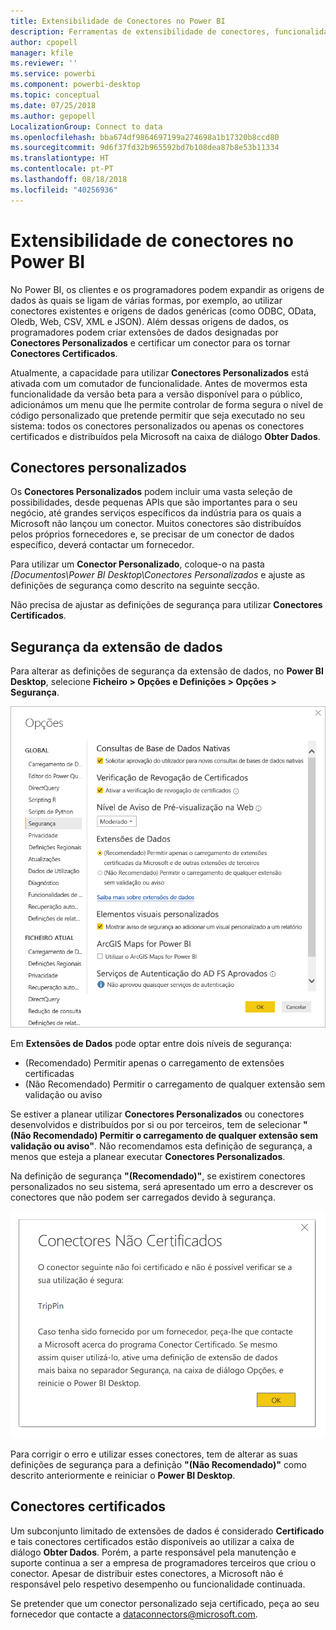 ```yaml
---
title: Extensibilidade de Conectores no Power BI
description: Ferramentas de extensibilidade de conectores, funcionalidades, definições de segurança e conectores certificados
author: cpopell
manager: kfile
ms.reviewer: ''
ms.service: powerbi
ms.component: powerbi-desktop
ms.topic: conceptual
ms.date: 07/25/2018
ms.author: gepopell
LocalizationGroup: Connect to data
ms.openlocfilehash: bba674df9864697199a274698a1b17320b8ccd80
ms.sourcegitcommit: 9d6f37fd32b965592bd7b108dea87b8e53b11334
ms.translationtype: HT
ms.contentlocale: pt-PT
ms.lasthandoff: 08/18/2018
ms.locfileid: "40256936"
---
```

# <a name="connector-extensibility-in-power-bi"></a>Extensibilidade de conectores no Power BI

No Power BI, os clientes e os programadores podem expandir as origens de dados às quais se ligam de várias formas, por exemplo, ao utilizar conectores existentes e origens de dados genéricas (como ODBC, OData, Oledb, Web, CSV, XML e JSON). Além dessas origens de dados, os programadores podem criar extensões de dados designadas por **Conectores Personalizados** e certificar um conector para os tornar **Conectores Certificados**.

Atualmente, a capacidade para utilizar **Conectores Personalizados** está ativada com um comutador de funcionalidade. Antes de movermos esta funcionalidade da versão beta para a versão disponível para o público, adicionámos um menu que lhe permite controlar de forma segura o nível de código personalizado que pretende permitir que seja executado no seu sistema: todos os conectores personalizados ou apenas os conectores certificados e distribuídos pela Microsoft na caixa de diálogo **Obter Dados**.

## <a name="custom-connectors"></a>Conectores personalizados

Os **Conectores Personalizados** podem incluir uma vasta seleção de possibilidades, desde pequenas APIs que são importantes para o seu negócio, até grandes serviços específicos da indústria para os quais a Microsoft não lançou um conector. Muitos conectores são distribuídos pelos próprios fornecedores e, se precisar de um conector de dados específico, deverá contactar um fornecedor.

Para utilizar um **Conector Personalizado**, coloque-o na pasta *\[Documentos\\Power BI Desktop\\Conectores Personalizados* e ajuste as definições de segurança como descrito na seguinte secção.

Não precisa de ajustar as definições de segurança para utilizar **Conectores Certificados**.

## <a name="data-extension-security"></a>Segurança da extensão de dados

Para alterar as definições de segurança da extensão de dados, no **Power BI Desktop**, selecione **Ficheiro > Opções e Definições > Opções > Segurança**.

![Controlar se pretende conseguir carregar conectores personalizados com as opções de Segurança da Extensão de Dados](media/desktop-connector-extensibility/data-extension-security-1.png)

Em **Extensões de Dados** pode optar entre dois níveis de segurança:

* (Recomendado) Permitir apenas o carregamento de extensões certificadas
* (Não Recomendado) Permitir o carregamento de qualquer extensão sem validação ou aviso

Se estiver a planear utilizar **Conectores Personalizados** ou conectores desenvolvidos e distribuídos por si ou por terceiros, tem de selecionar **"(Não Recomendado) Permitir o carregamento de qualquer extensão sem validação ou aviso"**. Não recomendamos esta definição de segurança, a menos que esteja a planear executar **Conectores Personalizados**.

Na definição de segurança **"(Recomendado)"**, se existirem conectores personalizados no seu sistema, será apresentado um erro a descrever os conectores que não podem ser carregados devido à segurança.

![Uma caixa de diálogo irá descrever os Conectores Personalizados que não podem ser carregados devido às definições de segurança, neste caso, TripPin](media/desktop-connector-extensibility/data-extension-security-2.png)

Para corrigir o erro e utilizar esses conectores, tem de alterar as suas definições de segurança para a definição **"(Não Recomendado)"** como descrito anteriormente e reiniciar o **Power BI Desktop**.

## <a name="certified-connectors"></a>Conectores certificados

Um subconjunto limitado de extensões de dados é considerado **Certificado** e tais conectores certificados estão disponíveis ao utilizar a caixa de diálogo **Obter Dados**. Porém, a parte responsável pela manutenção e suporte continua a ser a empresa de programadores terceiros que criou o conector. Apesar de distribuir estes conectores, a Microsoft não é responsável pelo respetivo desempenho ou funcionalidade continuada.

Se pretender que um conector personalizado seja certificado, peça ao seu fornecedor que contacte a dataconnectors@microsoft.com.

